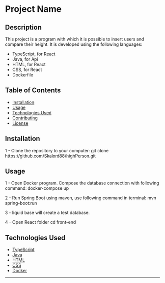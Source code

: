 # Project Name

## Description

This project is a program with which it is possible to insert users and compare their height. It is developed using the following languages:

- TypeScript, for React
- Java, for Api
- HTML, for React
- CSS, for React
- Dockerfile

## Table of Contents

- [Installation](#installation)
- [Usage](#usage)
- [Technologies Used](#technologies-used)
- [Contributing](#contributing)
- [License](#license)

## Installation

1 - Clone the repository to your computer:
git clone https://github.com/Skalord88/highPerson.git

## Usage

1 - Open Docker program. Compose the database connection with following command:
docker-compose up

2 - Run Spring Boot using maven, use following command in terminal:
mvn spring-boot:run

3 - liquid base will create a test database.

4 - Open React folder
cd front-end

## Technologies Used

- [TypeScript](https://www.typescriptlang.org/)
- [Java](https://www.java.com/)
- [HTML](https://developer.mozilla.org/en-US/docs/Web/HTML)
- [CSS](https://developer.mozilla.org/en-US/docs/Web/CSS)
- [Docker](https://www.docker.com/)

---
